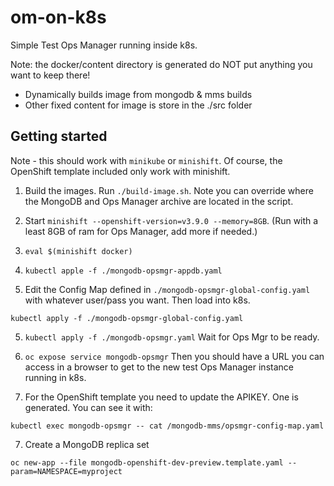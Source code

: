 om-on-k8s
=========


Simple Test Ops Manager running inside k8s.

Note: the docker/content directory is generated
do NOT put anything you want to keep there!

- Dynamically builds image from mongodb & mms builds
- Other fixed content for image is store in the ./src folder

Getting started
---------------

Note - this should work with `minikube` or `minishift`. Of course,
the OpenShift template included only work with minishift.

1. Build the images. Run `./build-image.sh`. Note you can override
where the MongoDB and Ops Manager archive are located in the script.

2. Start `minishift --openshift-version=v3.9.0 --memory=8GB`. 
(Run with a least 8GB of ram for Ops Manager, add more if needed.)

3. `eval $(minishift docker)`

4. `kubectl apple -f ./mongodb-opsmgr-appdb.yaml`

5. Edit the Config Map defined in `./mongodb-opsmgr-global-config.yaml`
with whatever user/pass you want. Then load into k8s.

```
kubectl apply -f ./mongodb-opsmgr-global-config.yaml
```

5. `kubectl apply -f ./mongodb-opsmgr.yaml`
Wait for Ops Mgr to be ready.

6. `oc expose service mongodb-opsmgr` 
Then you should have a URL you can access in a browser to get 
to the new test Ops Manager instance running in k8s.

6. For the OpenShift template you need to update the APIKEY. One
is generated. You can see it with:

```
kubectl exec mongodb-opsmgr -- cat /mongodb-mms/opsmgr-config-map.yaml
```

7. Create a MongoDB replica set

```
oc new-app --file mongodb-openshift-dev-preview.template.yaml --param=NAMESPACE=myproject
```


